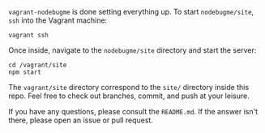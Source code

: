 `vagrant-nodebugme` is done setting everything up.
To start `nodebugme/site`, `ssh` into the Vagrant machine:

```
vagrant ssh
```

Once inside, navigate to the `nodebugme/site` directory and start the server:

```
cd /vagrant/site
npm start
```

The `vagrant/site` directory correspond to the `site/` directory inside this repo.
Feel free to check out branches, commit, and push at your leisure.

If you have any questions, please consult the `README.md`.
If the answer isn't there, please open an issue or pull request.
